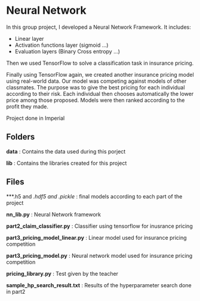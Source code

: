 # Neural Network
In this group project, I developed a Neural Network Framework. It includes:
- Linear layer
- Activation functions layer (sigmoid ...)
- Evaluation layers (Binary Cross entropy ...)

Then we used TensorFlow to solve a classification task in insurance pricing.

Finally using TensorFlow again, we created another insurance pricing model using real-world data. Our model was competing against models of other classmates. The purpose was to give the best pricing for each individual according to their risk. Each individual then chooses automatically the lower price among those proposed. Models were then ranked according to the profit they made.

Project done in Imperial
## Folders
**data** :  Contains the data used during this porject

**lib** : Contains the libraries created for this project

## Files
***.h5 and *.hdf5 and *.pickle** : final models according to each part of the project

**nn_lib.py** : Neural Network framework

**part2_claim_classifier.py** : Classifier using tensorflow for inusrance pricing

**part3_pricing_model_linear.py** : Linear model used for insurance pricing competition

**part3_pricing_model.py** : Neural network model used for insurance pricing competition

**pricing_library.py** : Test given by the teacher

**sample_hp_search_result.txt** : Results of the hyperparameter search done in part2
